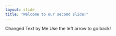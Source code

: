 ```yaml
---
layout: slide
title: "Welcome to our second slide!"
---
```

Changed Text by Me
Use the left arrow to go back!
